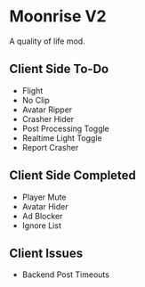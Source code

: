 # Moonrise V2
A quality of life mod.

## Client Side To-Do
* Flight
* No Clip
* Avatar Ripper
* Crasher Hider
* Post Processing Toggle
* Realtime Light Toggle
* Report Crasher

## Client Side Completed
* Player Mute
* Avatar Hider
* Ad Blocker
* Ignore List

## Client Issues
* Backend Post Timeouts